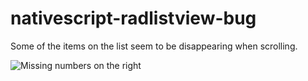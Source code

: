 # nativescript-radlistview-bug
Some of the items on the list seem to be disappearing when scrolling.

![Missing numbers on the right](https://github.com/brianwoo/nativescript-radlistview-bug/raw/master/Screenshot_20180112-093532.png)
